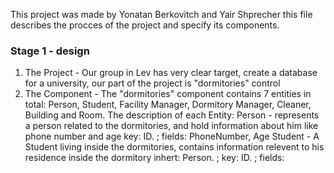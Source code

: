 This project was made by Yonatan Berkovitch and Yair Shprecher
this file describes the procces of the project and specify its components.

### Stage 1 - design ###
1. The Project - Our group in Lev has very clear target, create a database for a university, our part of the project is "dormitories" control
2. The Component - The "dormitories" component contains 7 entities in total: Person, Student, Facility Manager, Dormitory Manager, Cleaner, Building and Room. 
   The description of each Entity:
   Person - represents a person related to the dormitories, and hold information about him like phone number and age
       key: ID. ; fields: PhoneNumber, Age
   Student - A Student living inside the dormitories, contains information relevent to his residence inside the dormitory
       inhert: Person. ; key: ID. ; fields: 
